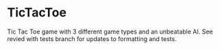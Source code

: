 # TicTacToe
Tic Tac Toe game with 3 different game types and an unbeatable AI.
See revied with tests branch for updates to formatting and tests.
